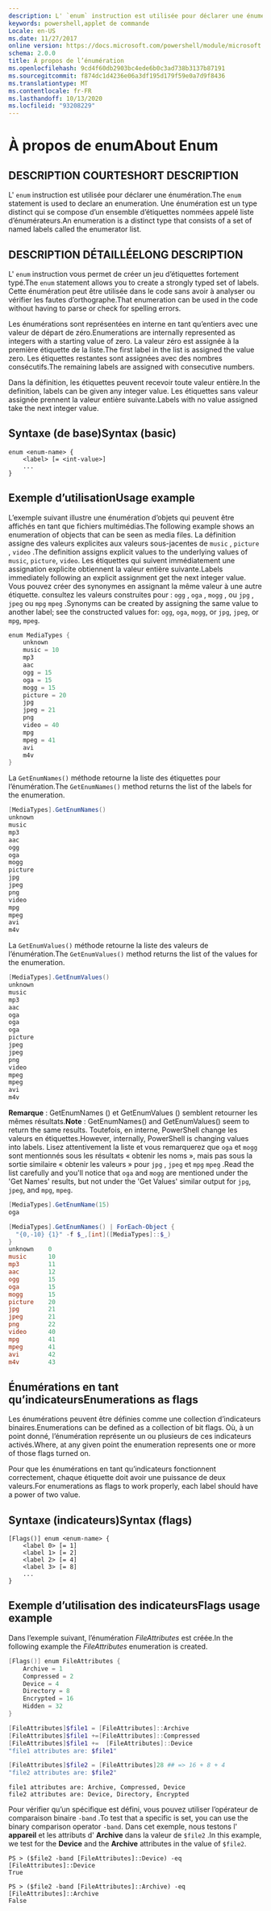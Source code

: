 ```yaml
---
description: L' `enum` instruction est utilisée pour déclarer une énumération. Une énumération est un type distinct qui se compose d’un ensemble d’étiquettes nommées appelé liste d’énumérateurs.
keywords: powershell,applet de commande
Locale: en-US
ms.date: 11/27/2017
online version: https://docs.microsoft.com/powershell/module/microsoft.powershell.core/about/about_enum?view=powershell-7&WT.mc_id=ps-gethelp
schema: 2.0.0
title: À propos de l’énumération
ms.openlocfilehash: 9cd4f60db2903bc4ede6b0c3ad738b3137b87191
ms.sourcegitcommit: f874dc1d4236e06a3df195d179f59e0a7d9f8436
ms.translationtype: MT
ms.contentlocale: fr-FR
ms.lasthandoff: 10/13/2020
ms.locfileid: "93208229"
---
```

# <a name="about-enum"></a><span data-ttu-id="1c0e5-105">À propos de enum</span><span class="sxs-lookup"><span data-stu-id="1c0e5-105">About Enum</span></span>

## <a name="short-description"></a><span data-ttu-id="1c0e5-106">DESCRIPTION COURTE</span><span class="sxs-lookup"><span data-stu-id="1c0e5-106">SHORT DESCRIPTION</span></span>
<span data-ttu-id="1c0e5-107">L' `enum` instruction est utilisée pour déclarer une énumération.</span><span class="sxs-lookup"><span data-stu-id="1c0e5-107">The `enum` statement is used to declare an enumeration.</span></span> <span data-ttu-id="1c0e5-108">Une énumération est un type distinct qui se compose d’un ensemble d’étiquettes nommées appelé liste d’énumérateurs.</span><span class="sxs-lookup"><span data-stu-id="1c0e5-108">An enumeration is a distinct type that consists of a set of named labels called the enumerator list.</span></span>

## <a name="long-description"></a><span data-ttu-id="1c0e5-109">DESCRIPTION DÉTAILLÉE</span><span class="sxs-lookup"><span data-stu-id="1c0e5-109">LONG DESCRIPTION</span></span>

<span data-ttu-id="1c0e5-110">L' `enum` instruction vous permet de créer un jeu d’étiquettes fortement typé.</span><span class="sxs-lookup"><span data-stu-id="1c0e5-110">The `enum` statement allows you to create a strongly typed set of labels.</span></span> <span data-ttu-id="1c0e5-111">Cette énumération peut être utilisée dans le code sans avoir à analyser ou vérifier les fautes d’orthographe.</span><span class="sxs-lookup"><span data-stu-id="1c0e5-111">That enumeration can be used in the code without having to parse or check for spelling errors.</span></span>

<span data-ttu-id="1c0e5-112">Les énumérations sont représentées en interne en tant qu’entiers avec une valeur de départ de zéro.</span><span class="sxs-lookup"><span data-stu-id="1c0e5-112">Enumerations are internally represented as integers with a starting value of zero.</span></span> <span data-ttu-id="1c0e5-113">La valeur zéro est assignée à la première étiquette de la liste.</span><span class="sxs-lookup"><span data-stu-id="1c0e5-113">The first label in the list is assigned the value zero.</span></span> <span data-ttu-id="1c0e5-114">Les étiquettes restantes sont assignées avec des nombres consécutifs.</span><span class="sxs-lookup"><span data-stu-id="1c0e5-114">The remaining labels are assigned with consecutive numbers.</span></span>

<span data-ttu-id="1c0e5-115">Dans la définition, les étiquettes peuvent recevoir toute valeur entière.</span><span class="sxs-lookup"><span data-stu-id="1c0e5-115">In the definition, labels can be given any integer value.</span></span> <span data-ttu-id="1c0e5-116">Les étiquettes sans valeur assignée prennent la valeur entière suivante.</span><span class="sxs-lookup"><span data-stu-id="1c0e5-116">Labels with no value assigned take the next integer value.</span></span>

## <a name="syntax-basic"></a><span data-ttu-id="1c0e5-117">Syntaxe (de base)</span><span class="sxs-lookup"><span data-stu-id="1c0e5-117">Syntax (basic)</span></span>

```syntax
enum <enum-name> {
    <label> [= <int-value>]
    ...
}
```

## <a name="usage-example"></a><span data-ttu-id="1c0e5-118">Exemple d’utilisation</span><span class="sxs-lookup"><span data-stu-id="1c0e5-118">Usage example</span></span>

<span data-ttu-id="1c0e5-119">L’exemple suivant illustre une énumération d’objets qui peuvent être affichés en tant que fichiers multimédias.</span><span class="sxs-lookup"><span data-stu-id="1c0e5-119">The following example shows an enumeration of objects that can be seen as media files.</span></span> <span data-ttu-id="1c0e5-120">La définition assigne des valeurs explicites aux valeurs sous-jacentes de `music` , `picture` , `video` .</span><span class="sxs-lookup"><span data-stu-id="1c0e5-120">The definition assigns explicit values to the underlying values of `music`, `picture`, `video`.</span></span> <span data-ttu-id="1c0e5-121">Les étiquettes qui suivent immédiatement une assignation explicite obtiennent la valeur entière suivante.</span><span class="sxs-lookup"><span data-stu-id="1c0e5-121">Labels immediately following an explicit assignment get the next integer value.</span></span> <span data-ttu-id="1c0e5-122">Vous pouvez créer des synonymes en assignant la même valeur à une autre étiquette. consultez les valeurs construites pour : `ogg` , `oga` , `mogg` , ou `jpg` , `jpeg` ou `mpg` `mpeg` .</span><span class="sxs-lookup"><span data-stu-id="1c0e5-122">Synonyms can be created by assigning the same value to another label; see the constructed values for: `ogg`, `oga`, `mogg`, or `jpg`, `jpeg`, or `mpg`, `mpeg`.</span></span>

```powershell
enum MediaTypes {
    unknown
    music = 10
    mp3
    aac
    ogg = 15
    oga = 15
    mogg = 15
    picture = 20
    jpg
    jpeg = 21
    png
    video = 40
    mpg
    mpeg = 41
    avi
    m4v
}
```

<span data-ttu-id="1c0e5-123">La `GetEnumNames()` méthode retourne la liste des étiquettes pour l’énumération.</span><span class="sxs-lookup"><span data-stu-id="1c0e5-123">The `GetEnumNames()` method returns the list of the labels for the enumeration.</span></span>

```powershell
[MediaTypes].GetEnumNames()
unknown
music
mp3
aac
ogg
oga
mogg
picture
jpg
jpeg
png
video
mpg
mpeg
avi
m4v
```

<span data-ttu-id="1c0e5-124">La `GetEnumValues()` méthode retourne la liste des valeurs de l’énumération.</span><span class="sxs-lookup"><span data-stu-id="1c0e5-124">The `GetEnumValues()` method returns the list of the values for the enumeration.</span></span>

```powershell
[MediaTypes].GetEnumValues()
unknown
music
mp3
aac
oga
oga
oga
picture
jpeg
jpeg
png
video
mpeg
mpeg
avi
m4v
```

<span data-ttu-id="1c0e5-125">**Remarque** : GetEnumNames () et GetEnumValues () semblent retourner les mêmes résultats.</span><span class="sxs-lookup"><span data-stu-id="1c0e5-125">**Note** : GetEnumNames() and GetEnumValues() seem to return the same results.</span></span>
<span data-ttu-id="1c0e5-126">Toutefois, en interne, PowerShell change les valeurs en étiquettes.</span><span class="sxs-lookup"><span data-stu-id="1c0e5-126">However, internally, PowerShell is changing values into labels.</span></span> <span data-ttu-id="1c0e5-127">Lisez attentivement la liste et vous remarquerez que `oga` et `mogg` sont mentionnés sous les résultats « obtenir les noms », mais pas sous la sortie similaire « obtenir les valeurs » pour `jpg` , `jpeg` et `mpg` `mpeg` .</span><span class="sxs-lookup"><span data-stu-id="1c0e5-127">Read the list carefully and you'll notice that `oga` and `mogg` are mentioned under the 'Get Names' results, but not under the 'Get Values' similar output for `jpg`, `jpeg`, and `mpg`, `mpeg`.</span></span>

```powershell
[MediaTypes].GetEnumName(15)
oga

[MediaTypes].GetEnumNames() | ForEach-Object {
  "{0,-10} {1}" -f $_,[int]([MediaTypes]::$_)
}
unknown    0
music      10
mp3        11
aac        12
ogg        15
oga        15
mogg       15
picture    20
jpg        21
jpeg       21
png        22
video      40
mpg        41
mpeg       41
avi        42
m4v        43
```

## <a name="enumerations-as-flags"></a><span data-ttu-id="1c0e5-128">Énumérations en tant qu’indicateurs</span><span class="sxs-lookup"><span data-stu-id="1c0e5-128">Enumerations as flags</span></span>

<span data-ttu-id="1c0e5-129">Les énumérations peuvent être définies comme une collection d’indicateurs binaires.</span><span class="sxs-lookup"><span data-stu-id="1c0e5-129">Enumerations can be defined as a collection of bit flags.</span></span>
<span data-ttu-id="1c0e5-130">Où, à un point donné, l’énumération représente un ou plusieurs de ces indicateurs activés.</span><span class="sxs-lookup"><span data-stu-id="1c0e5-130">Where, at any given point the enumeration represents one or more of those flags turned on.</span></span>

<span data-ttu-id="1c0e5-131">Pour que les énumérations en tant qu’indicateurs fonctionnent correctement, chaque étiquette doit avoir une puissance de deux valeurs.</span><span class="sxs-lookup"><span data-stu-id="1c0e5-131">For enumerations as flags to work properly, each label should have a power of two value.</span></span>

## <a name="syntax-flags"></a><span data-ttu-id="1c0e5-132">Syntaxe (indicateurs)</span><span class="sxs-lookup"><span data-stu-id="1c0e5-132">Syntax (flags)</span></span>

```syntax
[Flags()] enum <enum-name> {
    <label 0> [= 1]
    <label 1> [= 2]
    <label 2> [= 4]
    <label 3> [= 8]
    ...
}
```

## <a name="flags-usage-example"></a><span data-ttu-id="1c0e5-133">Exemple d’utilisation des indicateurs</span><span class="sxs-lookup"><span data-stu-id="1c0e5-133">Flags usage example</span></span>

<span data-ttu-id="1c0e5-134">Dans l’exemple suivant, l’énumération *FileAttributes* est créée.</span><span class="sxs-lookup"><span data-stu-id="1c0e5-134">In the following example the *FileAttributes* enumeration is created.</span></span>

```powershell
[Flags()] enum FileAttributes {
    Archive = 1
    Compressed = 2
    Device = 4
    Directory = 8
    Encrypted = 16
    Hidden = 32
}

[FileAttributes]$file1 = [FileAttributes]::Archive
[FileAttributes]$file1 +=[FileAttributes]::Compressed
[FileAttributes]$file1 +=  [FileAttributes]::Device
"file1 attributes are: $file1"

[FileAttributes]$file2 = [FileAttributes]28 ## => 16 + 8 + 4
"file2 attributes are: $file2"
```

```output
file1 attributes are: Archive, Compressed, Device
file2 attributes are: Device, Directory, Encrypted
```

<span data-ttu-id="1c0e5-135">Pour vérifier qu’un spécifique est défini, vous pouvez utiliser l’opérateur de comparaison binaire `-band` .</span><span class="sxs-lookup"><span data-stu-id="1c0e5-135">To test that a specific is set, you can use the binary comparison operator `-band`.</span></span> <span data-ttu-id="1c0e5-136">Dans cet exemple, nous testons l' **appareil** et les attributs d' **Archive** dans la valeur de `$file2` .</span><span class="sxs-lookup"><span data-stu-id="1c0e5-136">In this example, we test for the **Device** and the **Archive** attributes in the value of `$file2`.</span></span>

```
PS > ($file2 -band [FileAttributes]::Device) -eq [FileAttributes]::Device
True

PS > ($file2 -band [FileAttributes]::Archive) -eq [FileAttributes]::Archive
False
```
